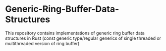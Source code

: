# Generic-Ring-Buffer-Data-Structures
This repository contains implementations of generic ring buffer data structures in Rust (const generic type/regular generics of single threaded or multithreaded version of ring buffer)
